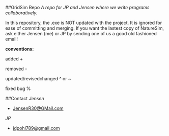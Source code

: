 ##GridSim Repo
*A repo for JP and Jensen where we write programs collaboratively.*

In this repository, the .exe is NOT updated with the project. It is ignored for ease of committing and merging. If you want the lastest copy of NatureSim, ask either Jensen (me) or JP by sending one of us a good old fashioned email!

**conventions:**

added				+

removed				-

updated/revisedchanged		^  or ~

fixed bug				%

##Contact
*Jensen*
- JensenR30@GMail.com

*JP*
- jdpohl789@gmail.com